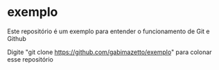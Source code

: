 # exemplo
Este repositório é um exemplo para entender o funcionamento de Git e Github


Digite "git clone https://github.com/gabimazetto/exemplo" para colonar esse repositório

